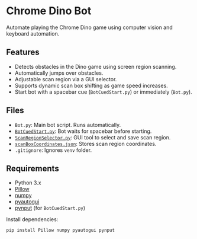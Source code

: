 # Chrome Dino Bot

Automate playing the Chrome Dino game using computer vision and keyboard automation.

## Features

- Detects obstacles in the Dino game using screen region scanning.
- Automatically jumps over obstacles.
- Adjustable scan region via a GUI selector.
- Supports dynamic scan box shifting as game speed increases.
- Start bot with a spacebar cue (`BotCuedStart.py`) or immediately (`Bot.py`).

## Files

- `Bot.py`: Main bot script. Runs automatically.
- [`BotCuedStart.py`](BotCuedStart.py): Bot waits for spacebar before starting.
- [`ScanRegionSelector.py`](ScanRegionSelector.py): GUI tool to select and save scan region.
- [`scanBoxCoordinates.json`](scanBoxCoordinates.json): Stores scan region coordinates.
- `.gitignore`: Ignores `venv` folder.

## Requirements

- Python 3.x
- [Pillow](https://pypi.org/project/Pillow/)
- [numpy](https://pypi.org/project/numpy/)
- [pyautogui](https://pypi.org/project/pyautogui/)
- [pynput](https://pypi.org/project/pynput/) (for `BotCuedStart.py`)

Install dependencies:
```sh
pip install Pillow numpy pyautogui pynput